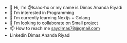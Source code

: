 - 👋 Hi, I’m @Isaac-hx or my name is Dimas Ananda Riyadi
- 👀 I’m interested in Programming
- 🌱 I’m currently learning Nextjs + Golang
- 💞️ I’m looking to collaborate on Small project
- 📫 How to reach me saydimas78@gmail.com
- Linkedin Dimas Ananda Riyadi

<!---
Isaac-hx/Isaac-hx is a ✨ special ✨ repository because its `README.md` (this file) appears on your GitHub profile.
You can click the Preview link to take a look at your changes.
--->
